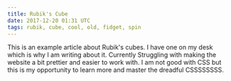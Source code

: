 ```yaml
---
title: Rubik's Cube
date: 2017-12-20 01:31 UTC
tags: rubik, cube, cool, old, fidget, spin
---
```


This is an example article about Rubik's cubes. I have one on my desk which is why I am writing about it.
Currently Struggling with making the website a bit prettier and easier to work with. I am not good with CSS but this is
my opportunity to learn more and master the dreadful CSSSSSSSS.